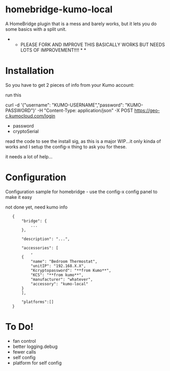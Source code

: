 # homebridge-kumo-local

A HomeBridge plugin that is a mess and barely works, but it lets you do some basics with a split unit.

* * PLEASE FORK AND IMPROVE THIS BASICALLY WORKS BUT NEEDS LOTS OF IMPROVEMENT!!!! * *

# Installation

So you have to get 2 pieces of info from your Kumo account:

run this

curl -d '{"username": "KUMO-USERNAME","password": "KUMO-PASSWORD"}' -H "Content-Type: application/json" -X POST https://geo-c.kumocloud.com/login

* password
* cryptoSerial

read the code to see the install sig, as this is a major WIP...it only kinda of works and I setup the config-x thing to ask you for these.

it needs a lot of help...

# Configuration

Configuration sample for homebridge - use the config-x config panel to make it easy

not done yet, need kumo info

 ```
    {
        "bridge": {
            ...
        },
        
        "description": "...",

        "accessories": [
            ,
        {
            "name": "Bedroom Thermostat",
            "unitIP": "192.168.X.X",
            "Kcryptopassword": "**from Kumo**",
            "KCS": "**from kumo**",
            "manufacturer": "whatever",
            "accessory": "kumo-local"
        }
        ],

        "platforms":[]
    }
```

# To Do!
* fan control
* better logging.debug
* fewer calls
* self config
* platform for self config
